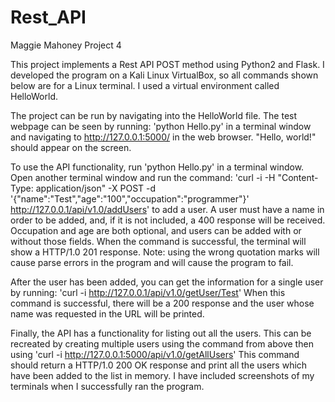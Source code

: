 # Rest_API
Maggie Mahoney
Project 4 

This project implements a Rest API POST method using Python2 and Flask. I developed the program on a Kali Linux VirtualBox, so all commands shown below are for a Linux terminal. I used a virtual environment called HelloWorld.

The project can be run by navigating into the HelloWorld file. The test webpage can be seen by running: 'python Hello.py' in a terminal window and navigating to http://127.0.0.1:5000/ in the web browser. "Hello, world!" should appear on the screen.

To use the API functionality, run 'python Hello.py' in a terminal window. Open another terminal window and run the command:
  'curl -i -H "Content-Type: application/json" -X POST -d '{"name":"Test","age":"100","occupation":"programmer"}' http://127.0.0.1/api/v1.0/addUsers'
 to add a user. A user must have a name in order to be added, and, if it is not included, a 400 response will be received. Occupation and age are both optional, and users can be added with or without those fields. When the command is successful, the terminal will show a HTTP/1.0 201 response. Note: using the wrong quotation marks will cause parse errors in the program and will cause the program to fail.

After the user has been added, you can get the information for a single user by running:
  'curl -i http://127.0.0.1/api/v1.0/getUser/Test'
When this command is successful, there will be a 200 response and the user whose name was requested in the URL will be printed.

Finally, the API has a functionality for listing out all the users. This can be recreated by creating multiple users using the command from above then using
      'curl -i http://127.0.0.1:5000/api/v1.0/getAllUsers'
This command should return a HTTP/1.0 200 OK response and print all the users which have been added to the list in memory. I have included screenshots of my terminals when I successfully ran the program.
